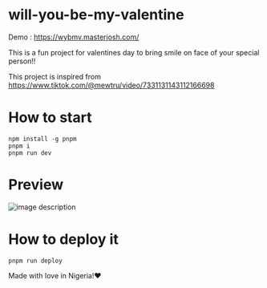 # will-you-be-my-valentine

Demo : https://wybmv.masterjosh.com/

This is a fun project for valentines day to bring smile on face of your special person!!

This project is inspired from
https://www.tiktok.com/@mewtru/video/7331131143112166698

# How to start
```
npm install -g pnpm
pnpm i
pnpm run dev
```

# Preview

![image description](demo.gif)


# How to deploy it
```
pnpm run deploy
```

Made with love in Nigeria!❤️

